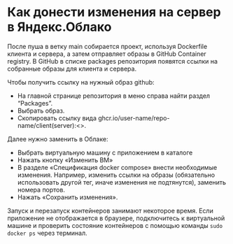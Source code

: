 # Как донести изменения на сервер в Яндекс.Облако

После пуша в ветку main собирается проект, используя Dockerfile клиента и сервера, а затем отправляет образы в GitHub Container registry.
В GitHub в списке packages репозитория появятся ссылки на собранные образы для клиента и сервера. 

Чтобы получить ссылку на нужный образ github:
- На главной странице репозитория в меню справа найти раздел “Packages”.
- Выбрать образ.
- Скопировать ссылку вида ghcr.io/user-name/repo-name/client(server):<<tag>>.

Далее нужно заменить в Облаке:
- Выбрать виртуальную машину с приложением в каталоге  
- Нажать кнопку «Изменить ВМ»
- В разделе «Спецификация docker compose» внести необходимые изменения. Например, изменить ссылки на образы (обязательно использовать другой тег, иначе изменения не подтянутся), заменить номера портов.
- Нажать «Сохранить изменения».

Запуск и перезапуск контейнеров занимают некоторое время. Если приложение не отображается в браузере, подключитесь к виртуальной машине 
и проверить состояние контейнеров с помощью команды `sudo docker ps` через терминал. 
